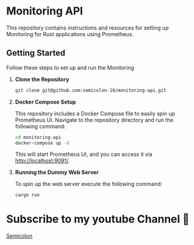 # Monitoring API

This repository contains instructions and resources for setting up Monitoring for Rust applications using Prometheus.

## Getting Started

Follow these steps to set up and run the Monitoring

1. **Clone the Repository**

    ```bash
    git clone git@github.com:semicolon-10/monitoring-api.git
    ```

2. **Docker Compose Setup**

    This repository includes a Docker Compose file to easily spin up Prometheus UI. Navigate to the repository directory and run the following command:

    ```bash
    cd monitoring-api
    docker-compose up -d
    ```

    This will start Prometheus UI, and you can access it via [http://localhost:9091/](http://localhost:9091/).

3. **Running the Dummy Web Server**

    To spin up the web server execute the following command:

    ```bash
    cargo run
    ```

# Subscribe to my youtube Channel 🎥

[Semicolon](https://www.youtube.com/@Semicolon10)
